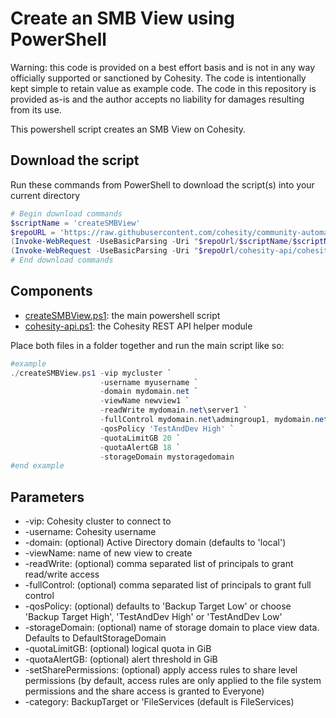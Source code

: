 # Create an SMB View using PowerShell

Warning: this code is provided on a best effort basis and is not in any way officially supported or sanctioned by Cohesity. The code is intentionally kept simple to retain value as example code. The code in this repository is provided as-is and the author accepts no liability for damages resulting from its use.

This powershell script creates an SMB View on Cohesity.

## Download the script

Run these commands from PowerShell to download the script(s) into your current directory

```powershell
# Begin download commands
$scriptName = 'createSMBView'
$repoURL = 'https://raw.githubusercontent.com/cohesity/community-automation-samples/main/powershell'
(Invoke-WebRequest -UseBasicParsing -Uri "$repoUrl/$scriptName/$scriptName.ps1").content | Out-File "$scriptName.ps1"; (Get-Content "$scriptName.ps1") | Set-Content "$scriptName.ps1"
(Invoke-WebRequest -UseBasicParsing -Uri "$repoUrl/cohesity-api/cohesity-api.ps1").content | Out-File cohesity-api.ps1; (Get-Content cohesity-api.ps1) | Set-Content cohesity-api.ps1
# End download commands
```

## Components

* [createSMBView.ps1](https://raw.githubusercontent.com/cohesity/community-automation-samples/main/powershell/createSMBView/createSMBView.ps1): the main powershell script
* [cohesity-api.ps1](https://raw.githubusercontent.com/cohesity/community-automation-samples/main/powershell/cohesity-api/cohesity-api.ps1): the Cohesity REST API helper module

Place both files in a folder together and run the main script like so:

```powershell
#example
./createSMBView.ps1 -vip mycluster `
                    -username myusername `
                    -domain mydomain.net `
                    -viewName newview1 `
                    -readWrite mydomain.net\server1 `
                    -fullControl mydomain.net\admingroup1, mydomain.net\admingroup2 `
                    -qosPolicy 'TestAndDev High' `
                    -quotaLimitGB 20 `
                    -quotaAlertGB 18 `
                    -storageDomain mystoragedomain
#end example
```

## Parameters

* -vip: Cohesity cluster to connect to
* -username: Cohesity username
* -domain: (optional) Active Directory domain (defaults to 'local')
* -viewName: name of new view to create
* -readWrite: (optional) comma separated list of principals to grant read/write access
* -fullControl: (optional) comma separated list of principals to grant full control
* -qosPolicy: (optional) defaults to 'Backup Target Low' or choose 'Backup Target High', 'TestAndDev High' or 'TestAndDev Low'
* -storageDomain: (optional) name of storage domain to place view data. Defaults to DefaultStorageDomain
* -quotaLimitGB: (optional) logical quota in GiB
* -quotaAlertGB: (optional) alert threshold in GiB
* -setSharePermissions: (optional) apply access rules to share level permissions (by default, access rules are only applied to the file system permissions and the share access is granted to Everyone)
* -category: BackupTarget or 'FileServices (default is FileServices)
